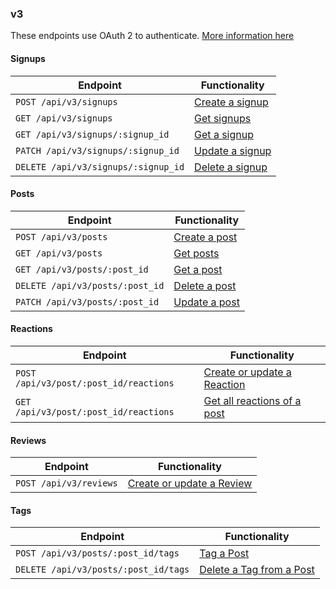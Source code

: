 ### v3
These endpoints use OAuth 2 to authenticate. [More information here](https://github.com/DoSomething/northstar/blob/master/documentation/authentication.md)

#### Signups
Endpoint                                       | Functionality
---------------------------------------------- | --------------------------------------------------------
`POST /api/v3/signups`                         | [Create a signup](signups.md#create-a-signup)
`GET /api/v3/signups`                          | [Get signups](signups.md#retrieve-all-signups)
`GET /api/v3/signups/:signup_id`               | [Get a signup](signups.md#retrieve-a-specific-signup)
`PATCH /api/v3/signups/:signup_id`             | [Update a signup](signups.md#update-a-signup)
`DELETE /api/v3/signups/:signup_id`            | [Delete a signup](signups.md#delete-a-signup)

#### Posts
Endpoint                                       | Functionality
---------------------------------------------- | --------------------------------------------------------
`POST /api/v3/posts`                           | [Create a post](posts.md#create-a-post)
`GET /api/v3/posts`                            | [Get posts](posts.md#retrieve-all-posts)
`GET /api/v3/posts/:post_id`                   | [Get a post](posts.md#retrieve-a-specific-post)
`DELETE /api/v3/posts/:post_id`                | [Delete a post](posts.md#delete-a-post)
`PATCH /api/v3/posts/:post_id`                 | [Update a post](posts.md#update-a-post)

#### Reactions
Endpoint                                       | Functionality
---------------------------------------------- | --------------------------------------------------------
`POST /api/v3/post/:post_id/reactions`         | [Create or update a Reaction](reactions.md#create-or-update-a-reaction)
`GET /api/v3/post/:post_id/reactions`          | [Get all reactions of a post](reactions.md#Retrieve-all-reactions-of-a-post)

#### Reviews
Endpoint                                       | Functionality
---------------------------------------------- | --------------------------------------------------------
`POST /api/v3/reviews`                         | [Create or update a Review](reviews.md#create-or-update-a-reaction)

#### Tags
Endpoint                                       | Functionality
---------------------------------------------- | --------------------------------------------------------
`POST /api/v3/posts/:post_id/tags`             | [Tag a Post](tags.md#tag-a-post)
`DELETE /api/v3/posts/:post_id/tags`           | [Delete a Tag from a Post](tags.md#delete-a-tag-from-a-post)